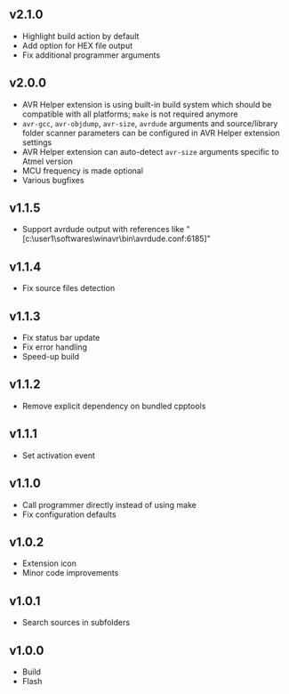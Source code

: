 ## v2.1.0

- Highlight build action by default
- Add option for HEX file output
- Fix additional programmer arguments

## v2.0.0

- AVR Helper extension is using built-in build system which should be compatible with all platforms; `make` is not required anymore
- `avr-gcc`, `avr-objdump`, `avr-size`, `avrdude` arguments and source/library folder scanner parameters can be configured in AVR Helper extension settings
- AVR Helper extension can auto-detect `avr-size` arguments specific to Atmel version
- MCU frequency is made optional
- Various bugfixes

## v1.1.5

- Support avrdude output with references like "\[c:\user1\softwares\winavr\bin\avrdude.conf:6185\]"

## v1.1.4

- Fix source files detection

## v1.1.3

- Fix status bar update
- Fix error handling
- Speed-up build

## v1.1.2

- Remove explicit dependency on bundled cpptools

## v1.1.1

- Set activation event

## v1.1.0

- Call programmer directly instead of using make
- Fix configuration defaults

## v1.0.2

- Extension icon
- Minor code improvements

## v1.0.1

- Search sources in subfolders

## v1.0.0

- Build
- Flash
